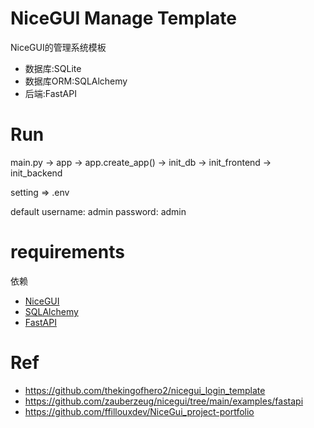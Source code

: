 # NiceGUI Manage Template

NiceGUI的管理系统模板

- 数据库:SQLite
- 数据库ORM:SQLAlchemy
- 后端:FastAPI

# Run

main.py -> app -> app.create_app() -> init_db -> init_frontend -> init_backend

setting => .env

default username: admin password: admin

# requirements

依赖

- [NiceGUI](https://github.com/nicegui/nicegui)
- [SQLAlchemy](https://github.com/sqlalchemy/sqlalchemy)
- [FastAPI](https://github.com/tiangolo/fastapi)

# Ref

- https://github.com/thekingofhero2/nicegui_login_template
- https://github.com/zauberzeug/nicegui/tree/main/examples/fastapi
- https://github.com/ffillouxdev/NiceGui_project-portfolio